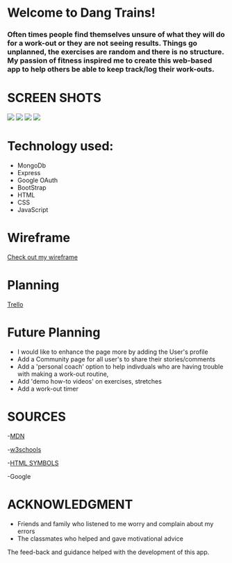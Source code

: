 # Welcome to **Dang Trains**!

### Often times people find themselves unsure of what they will do for a work-out or they are not seeing results. Things go unplanned, the exercises are random and there is no structure. My passion of fitness inspired me to create this web-based app to help others be able to keep track/log their work-outs. 




# SCREEN SHOTS  
![](https://i.imgur.com/xseazrg.png)
![](https://i.imgur.com/WNokYgg.png)
![](https://i.imgur.com/cgskFZ6.png)
![](https://i.imgur.com/mKPDL8Y.png)

# Technology used: 
* MongoDb
* Express
* Google OAuth
* BootStrap
* HTML
* CSS
* JavaScript

# Wireframe
[Check out my wireframe](https://whimsical.com/dangtrains-wireframe-BuYUu2bnv93USXYxH6qWra)

# Planning
[Trello](https://trello.com/b/LYFwEvUw/dangtrains-workout-log-tracker)

# Future Planning
* I would like to enhance the page more by adding the User's profile 
* Add a Community page for all user's to share their stories/comments
* Add a 'personal coach' option to help indivduals who are having trouble with making a work-out routine,
* Add 'demo how-to videos' on exercises, stretches
* Add a work-out timer

# SOURCES
-[MDN](https://developer.mozilla.org/en-US/)

-[w3schools](https://www.w3schools.com/tags/)

-[HTML SYMBOLS](https://www.htmlsymbols.xyz/games-symbols)

-Google

# ACKNOWLEDGMENT
- Friends and family who listened to me worry and complain about my errors
- The classmates who helped and gave motivational advice

The feed-back and guidance helped with the development of this app.
